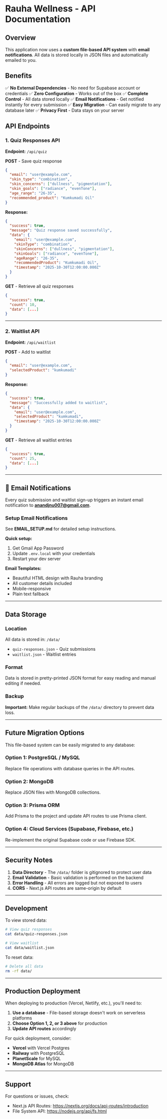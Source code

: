 # Rauha Wellness - API Documentation

## Overview

This application now uses a **custom file-based API system** with **email notifications**. All data is stored locally in JSON files and automatically emailed to you.

## Benefits

✅ **No External Dependencies** - No need for Supabase account or credentials
✅ **Zero Configuration** - Works out of the box
✅ **Complete Control** - All data stored locally
✅ **Email Notifications** - Get notified instantly for every submission
✅ **Easy Migration** - Can easily migrate to any database later
✅ **Privacy First** - Data stays on your server

## API Endpoints

### 1. Quiz Responses API

**Endpoint:** `/api/quiz`

**POST** - Save quiz response
```json
{
  "email": "user@example.com",
  "skin_type": "combination",
  "skin_concerns": ["dullness", "pigmentation"],
  "skin_goals": ["radiance", "evenTone"],
  "age_range": "26-35",
  "recommended_product": "Kumkumadi Oil"
}
```

**Response:**
```json
{
  "success": true,
  "message": "Quiz response saved successfully",
  "data": {
    "email": "user@example.com",
    "skinType": "combination",
    "skinConcerns": ["dullness", "pigmentation"],
    "skinGoals": ["radiance", "evenTone"],
    "ageRange": "26-35",
    "recommendedProduct": "Kumkumadi Oil",
    "timestamp": "2025-10-30T12:00:00.000Z"
  }
}
```

**GET** - Retrieve all quiz responses
```json
{
  "success": true,
  "count": 10,
  "data": [...]
}
```

---

### 2. Waitlist API

**Endpoint:** `/api/waitlist`

**POST** - Add to waitlist
```json
{
  "email": "user@example.com",
  "selectedProduct": "kumkumadi"
}
```

**Response:**
```json
{
  "success": true,
  "message": "Successfully added to waitlist",
  "data": {
    "email": "user@example.com",
    "selectedProduct": "kumkumadi",
    "timestamp": "2025-10-30T12:00:00.000Z"
  }
}
```

**GET** - Retrieve all waitlist entries
```json
{
  "success": true,
  "count": 25,
  "data": [...]
}
```

---

## 📧 Email Notifications

Every quiz submission and waitlist sign-up triggers an instant email notification to **anandjnu007@gmail.com**.

### Setup Email Notifications

See **EMAIL_SETUP.md** for detailed setup instructions.

**Quick setup:**
1. Get Gmail App Password
2. Update `.env.local` with your credentials
3. Restart your dev server

**Email Templates:**
- Beautiful HTML design with Rauha branding
- All customer details included
- Mobile-responsive
- Plain text fallback

---

## Data Storage

### Location
All data is stored in: `/data/`
- `quiz-responses.json` - Quiz submissions
- `waitlist.json` - Waitlist entries

### Format
Data is stored in pretty-printed JSON format for easy reading and manual editing if needed.

### Backup
**Important:** Make regular backups of the `/data/` directory to prevent data loss.

---

## Future Migration Options

This file-based system can be easily migrated to any database:

### Option 1: PostgreSQL / MySQL
Replace file operations with database queries in the API routes.

### Option 2: MongoDB
Replace JSON files with MongoDB collections.

### Option 3: Prisma ORM
Add Prisma to the project and update API routes to use Prisma client.

### Option 4: Cloud Services (Supabase, Firebase, etc.)
Re-implement the original Supabase code or use Firebase SDK.

---

## Security Notes

1. **Data Directory** - The `/data/` folder is gitignored to protect user data
2. **Email Validation** - Basic validation is performed on the backend
3. **Error Handling** - All errors are logged but not exposed to users
4. **CORS** - Next.js API routes are same-origin by default

---

## Development

To view stored data:
```bash
# View quiz responses
cat data/quiz-responses.json

# View waitlist
cat data/waitlist.json
```

To reset data:
```bash
# Delete all data
rm -rf data/
```

---

## Production Deployment

When deploying to production (Vercel, Netlify, etc.), you'll need to:

1. **Use a database** - File-based storage doesn't work on serverless platforms
2. **Choose Option 1, 2, or 3 above** for production
3. **Update API routes** accordingly

For quick deployment, consider:
- **Vercel** with Vercel Postgres
- **Railway** with PostgreSQL
- **PlanetScale** for MySQL
- **MongoDB Atlas** for MongoDB

---

## Support

For questions or issues, check:
- Next.js API Routes: https://nextjs.org/docs/api-routes/introduction
- File System API: https://nodejs.org/api/fs.html
